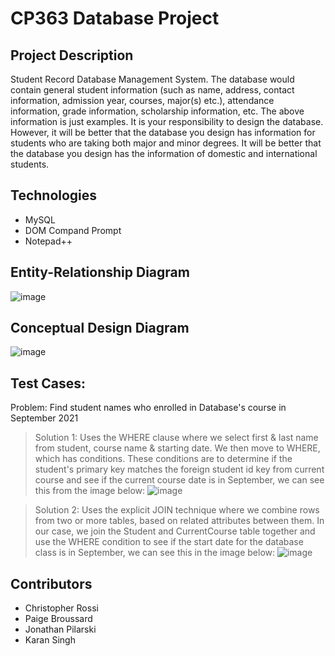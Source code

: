 # CP363 Database Project

## Project Description
Student Record Database Management System. The database  would  contain  general  student  information  (such  as  name,  address, contact information, admission year, courses, major(s) etc.), attendance information, grade information, scholarship information, etc. The above information is just examples. It is your responsibility to design the database. However, it will be better that the database you design has information for students who are taking both major and minor degrees. It will be better that the database you design has the information of domestic and international students. 

## Technologies
* MySQL
* DOM Compand Prompt
* Notepad++

## Entity-Relationship Diagram
![image](https://user-images.githubusercontent.com/61894684/158472874-5e1d8829-fa05-4578-9ce0-5a12f36960bc.png)

## Conceptual Design Diagram
![image](https://user-images.githubusercontent.com/61894684/158473031-41f9e904-a4bd-49fb-8a01-847d088b7ed1.png)

## Test Cases:
Problem: Find student names who enrolled in Database's course in September 2021

> Solution 1:
> Uses the WHERE clause where we select first & last name from student, course name & starting date. We then move to WHERE, which has conditions. These conditions are to determine if the student's primary key matches the foreign student id key from current course and see if the current course date is in September, we can see this from the image below:
![image](https://user-images.githubusercontent.com/61894684/158473311-21c4d863-02a6-4fc2-a621-782d06c1b1f1.png)

> Solution 2:
> Uses the explicit JOIN technique where we combine rows from two or more tables, based on related attributes between them. In our case, we join the Student and CurrentCourse table together and use the WHERE condition to see if the start date for the database class is in September, we can see this in the image below:
![image](https://user-images.githubusercontent.com/61894684/158473469-00de6068-b526-4ad7-ae8f-64c0f67847d8.png)




## Contributors 
* Christopher Rossi
* Paige Broussard
* Jonathan Pilarski
* Karan Singh
